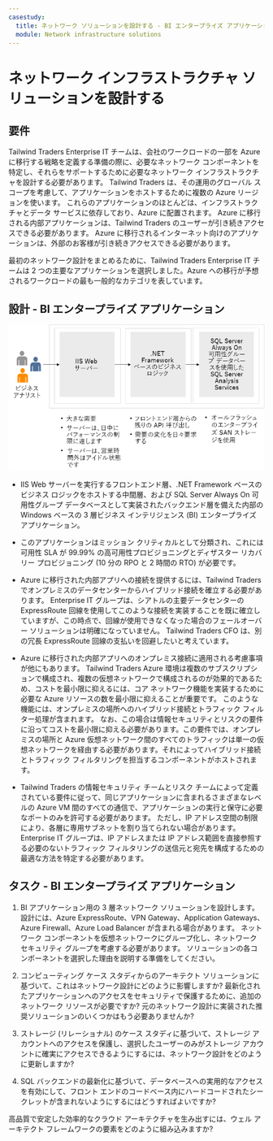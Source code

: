 ```yaml
---
casestudy:
  title: ネットワーク ソリューションを設計する - BI エンタープライズ アプリケーション
  module: Network infrastructure solutions
---
```

# <a name="design-a-network-infrastructure-solution"></a>ネットワーク インフラストラクチャ ソリューションを設計する  

## <a name="requirements"></a>要件

Tailwind Traders Enterprise IT チームは、会社のワークロードの一部を Azure に移行する戦略を定義する準備の際に、必要なネットワーク コンポーネントを特定し、それらをサポートするために必要なネットワーク インフラストラクチャを設計する必要があります。 Tailwind Traders は、その運用のグローバル スコープを考慮して、アプリケーションをホストするために複数の Azure リージョンを使います。 これらのアプリケーションのほとんどは、インフラストラクチャとデータ サービスに依存しており、Azure に配置されます。 Azure に移行される内部アプリケーションは、Tailwind Traders のユーザーが引き続きアクセスできる必要があります。 Azure に移行されるインターネット向けのアプリケーションは、外部のお客様が引き続きアクセスできる必要があります。 

最初のネットワーク設計をまとめるために、Tailwind Traders Enterprise IT チームは 2 つの主要なアプリケーションを選択しました。Azure への移行が予想されるワークロードの最も一般的なカテゴリを表しています。  

## <a name="design---bi-enterprise-application"></a>設計 - BI エンタープライズ アプリケーション 

![BI エンタープライズ アプリケーション アーキテクチャ](media/compute.png)

-   IIS Web サーバーを実行するフロントエンド層、.NET Framework ベースのビジネス ロジックをホストする中間層、および SQL Server Always On 可用性グループ データベースとして実装されたバックエンド層を備えた内部の Windows ベースの 3 層ビジネス インテリジェンス (BI) エンタープライズ アプリケーション。 

-   このアプリケーションはミッション クリティカルとして分類され、これには可用性 SLA が 99.99% の高可用性プロビジョニングとディザスター リカバリー プロビジョニング (10 分の RPO と 2 時間の RTO) が必要です。

-   Azure に移行された内部アプリへの接続を提供するには、Tailwind Traders でオンプレミスのデータセンターからハイブリッド接続を確立する必要があります。 Enterprise IT グループは、シアトルの主要データセンターの ExpressRoute 回線を使用してこのような接続を実装することを既に確立していますが、この時点で、回線が使用できなくなった場合のフェールオーバー ソリューションは明確になっていません。 Tailwind Traders CFO は、別の冗長 ExpressRoute 回線の支払いを回避したいと考えています。 

- Azure に移行された内部アプリへのオンプレミス接続に適用される考慮事項が他にもあります。 Tailwind Traders Azure 環境は複数のサブスクリプションで構成され、複数の仮想ネットワークで構成されるのが効果的であるため、コストを最小限に抑えるには、コア ネットワーク機能を実装するために必要な Azure リソースの数を最小限に抑えることが重要です。 このような機能には、オンプレミスの場所へのハイブリッド接続とトラフィック フィルター処理が含まれます。 なお、この場合は情報セキュリティとリスクの要件に沿ってコストを最小限に抑える必要があります。この要件では、オンプレミスの場所と Azure 仮想ネットワーク間のすべてのトラフィックは単一の仮想ネットワークを経由する必要があります。それによってハイブリッド接続とトラフィック フィルタリングを担当するコンポーネントがホストされます。 

-   Tailwind Traders の情報セキュリティ チームとリスク チームによって定義されている要件に従って、同じアプリケーションに含まれるさまざまなレベルの Azure VM 間のすべての通信で、アプリケーションの実行と保守に必要なポートのみを許可する必要があります。 ただし、IP アドレス空間の制限により、各層に専用サブネットを割り当てられない場合があります。 Enterprise IT グループは、IP アドレスまたは IP アドレス範囲を直接参照する必要のないトラフィック フィルタリングの送信元と宛先を構成するための最適な方法を特定する必要があります。


## <a name="tasks---bi-enterprise-application"></a>タスク - BI エンタープライズ アプリケーション 

1. BI アプリケーション用の 3 層ネットワーク ソリューションを設計します。 設計には、Azure ExpressRoute、VPN Gateway、Application Gateways、Azure Firewall、Azure Load Balancer が含まれる場合があります。 ネットワーク コンポーネントを仮想ネットワークにグループ化し、ネットワーク セキュリティ グループを考慮する必要があります。 ソリューションの各コンポーネントを選択した理由を説明する準備をしてください。 

2. コンピューティング ケース スタディからのアーキテクト ソリューションに基づいて、これはネットワーク設計にどのように影響しますか? 最新化されたアプリケーションへのアクセスをセキュリティで保護するために、追加のネットワーク リソースが必要ですか? 元のネットワーク設計に実装された推奨ソリューションのいくつかはもう必要ありませんか? 

3. ストレージ (リレーショナル) のケース スタディに基づいて、ストレージ アカウントへのアクセスを保護し、選択したユーザーのみがストレージ アカウントに確実にアクセスできるようにするには、ネットワーク設計をどのように更新しますか?

4. SQL バックエンドの最新化に基づいて、データベースへの実用的なアクセスを有効にして、フロント エンドのコードベース内にハードコードされたシークレットが含まれないようにするにはどうすればよいですか?

高品質で安定した効率的なクラウド アーキテクチャを生み出すには、ウェル アーキテクト フレームワークの要素をどのように組み込みますか?
